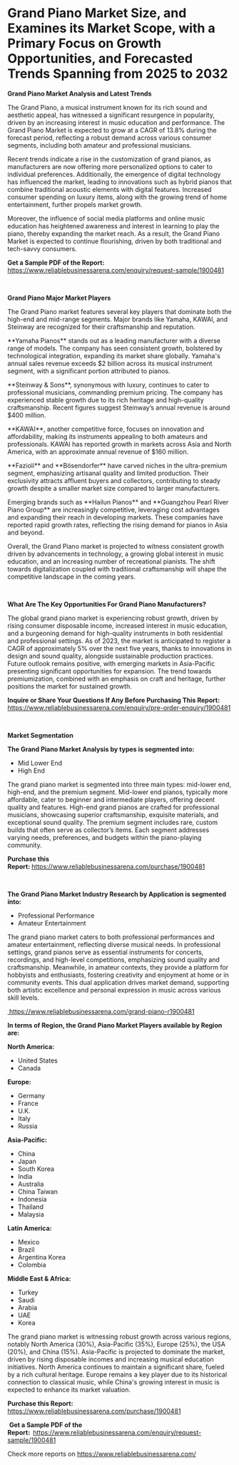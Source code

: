 <p><h1>Grand Piano Market Size, and Examines its Market Scope, with a Primary Focus on Growth Opportunities, and Forecasted Trends Spanning from 2025 to 2032</h1></p><p><strong>Grand Piano Market Analysis and Latest Trends</strong></p>
<p><p>The Grand Piano, a musical instrument known for its rich sound and aesthetic appeal, has witnessed a significant resurgence in popularity, driven by an increasing interest in music education and performance. The Grand Piano Market is expected to grow at a CAGR of 13.8% during the forecast period, reflecting a robust demand across various consumer segments, including both amateur and professional musicians.</p><p>Recent trends indicate a rise in the customization of grand pianos, as manufacturers are now offering more personalized options to cater to individual preferences. Additionally, the emergence of digital technology has influenced the market, leading to innovations such as hybrid pianos that combine traditional acoustic elements with digital features. Increased consumer spending on luxury items, along with the growing trend of home entertainment, further propels market growth. </p><p>Moreover, the influence of social media platforms and online music education has heightened awareness and interest in learning to play the piano, thereby expanding the market reach. As a result, the Grand Piano Market is expected to continue flourishing, driven by both traditional and tech-savvy consumers.</p></p>
<p><strong>Get a Sample PDF of the Report:&nbsp;</strong> <a href="https://www.reliablebusinessarena.com/enquiry/request-sample/1900481?utm_campaign=3569&utm_medium=2&utm_source=Github&utm_content=ia&utm_term=05042025&utm_id=grand-piano">https://www.reliablebusinessarena.com/enquiry/request-sample/1900481</a></p>
<p>&nbsp;</p>
<p><strong>Grand Piano Major Market Players</strong></p>
<p><p>The Grand Piano market features several key players that dominate both the high-end and mid-range segments. Major brands like Yamaha, KAWAI, and Steinway are recognized for their craftsmanship and reputation.</p><p>**Yamaha Pianos** stands out as a leading manufacturer with a diverse range of models. The company has seen consistent growth, bolstered by technological integration, expanding its market share globally. Yamaha's annual sales revenue exceeds $2 billion across its musical instrument segment, with a significant portion attributed to pianos.</p><p>**Steinway & Sons**, synonymous with luxury, continues to cater to professional musicians, commanding premium pricing. The company has experienced stable growth due to its rich heritage and high-quality craftsmanship. Recent figures suggest Steinway’s annual revenue is around $400 million.</p><p>**KAWAI**, another competitive force, focuses on innovation and affordability, making its instruments appealing to both amateurs and professionals. KAWAI has reported growth in markets across Asia and North America, with an approximate annual revenue of $160 million.</p><p>**Fazioli** and **Bösendorfer** have carved niches in the ultra-premium segment, emphasizing artisanal quality and limited production. Their exclusivity attracts affluent buyers and collectors, contributing to steady growth despite a smaller market size compared to larger manufacturers.</p><p>Emerging brands such as **Hailun Pianos** and **Guangzhou Pearl River Piano Group** are increasingly competitive, leveraging cost advantages and expanding their reach in developing markets. These companies have reported rapid growth rates, reflecting the rising demand for pianos in Asia and beyond.</p><p>Overall, the Grand Piano market is projected to witness consistent growth driven by advancements in technology, a growing global interest in music education, and an increasing number of recreational pianists. The shift towards digitalization coupled with traditional craftsmanship will shape the competitive landscape in the coming years.</p></p>
<p>&nbsp;</p>
<p><strong>What Are The Key Opportunities For Grand Piano Manufacturers?</strong></p>
<p><p>The global grand piano market is experiencing robust growth, driven by rising consumer disposable income, increased interest in music education, and a burgeoning demand for high-quality instruments in both residential and professional settings. As of 2023, the market is anticipated to register a CAGR of approximately 5% over the next five years, thanks to innovations in design and sound quality, alongside sustainable production practices. Future outlook remains positive, with emerging markets in Asia-Pacific presenting significant opportunities for expansion. The trend towards premiumization, combined with an emphasis on craft and heritage, further positions the market for sustained growth.</p></p>
<p><strong>Inquire or Share Your Questions If Any Before Purchasing This Report:</strong> <a href="https://www.reliablebusinessarena.com/enquiry/pre-order-enquiry/1900481?utm_campaign=3569&utm_medium=2&utm_source=Github&utm_content=ia&utm_term=05042025&utm_id=grand-piano">https://www.reliablebusinessarena.com/enquiry/pre-order-enquiry/1900481</a></p>
<p>&nbsp;</p>
<p><strong>Market Segmentation</strong></p>
<p><strong>The Grand Piano Market Analysis by types is segmented into:</strong></p>
<p><ul><li>Mid Lower End</li><li>High End</li></ul></p>
<p><p>The grand piano market is segmented into three main types: mid-lower end, high-end, and the premium segment. Mid-lower end pianos, typically more affordable, cater to beginner and intermediate players, offering decent quality and features. High-end grand pianos are crafted for professional musicians, showcasing superior craftsmanship, exquisite materials, and exceptional sound quality. The premium segment includes rare, custom builds that often serve as collector’s items. Each segment addresses varying needs, preferences, and budgets within the piano-playing community.</p></p>
<p><strong>Purchase this Report:&nbsp;</strong><a href="https://www.reliablebusinessarena.com/purchase/1900481?utm_campaign=3569&utm_medium=2&utm_source=Github&utm_content=ia&utm_term=05042025&utm_id=grand-piano">https://www.reliablebusinessarena.com/purchase/1900481</a></p>
<p>&nbsp;</p>
<p><strong>The Grand Piano Market Industry Research by Application is segmented into:</strong></p>
<p><ul><li>Professional Performance</li><li>Amateur Entertainment</li></ul></p>
<p><p>The grand piano market caters to both professional performances and amateur entertainment, reflecting diverse musical needs. In professional settings, grand pianos serve as essential instruments for concerts, recordings, and high-level competitions, emphasizing sound quality and craftsmanship. Meanwhile, in amateur contexts, they provide a platform for hobbyists and enthusiasts, fostering creativity and enjoyment at home or in community events. This dual application drives market demand, supporting both artistic excellence and personal expression in music across various skill levels.</p></p>
<p><a href="https://www.reliablebusinessarena.com/grand-piano-r1900481?utm_campaign=3569&utm_medium=2&utm_source=Github&utm_content=ia&utm_term=05042025&utm_id=grand-piano">&nbsp;https://www.reliablebusinessarena.com/grand-piano-r1900481</a></p>
<p><strong>In terms of Region, the Grand Piano Market Players available by Region are:</strong></p>
<p>
    <p> <strong> North America: </strong>
        <ul>
            <li>United States</li>
            <li>Canada</li>
        </ul>
        </p> 
    <p> <strong> Europe: </strong>
        <ul>
            <li>Germany</li>
            <li>France</li>
            <li>U.K.</li>
            <li>Italy</li>
            <li>Russia</li>
        </ul>
        </p> 
    <p> <strong> Asia-Pacific: </strong>
        <ul>
            <li>China</li>
            <li>Japan</li>
            <li>South Korea</li>
            <li>India</li>
            <li>Australia</li>
            <li>China Taiwan</li>
            <li>Indonesia</li>
            <li>Thailand</li>
            <li>Malaysia</li>
        </ul>
        </p> 
    <p> <strong> Latin America: </strong>
        <ul>
            <li>Mexico</li>
            <li>Brazil</li>
            <li>Argentina Korea</li>
            <li>Colombia</li>
        </ul>
        </p> 
    <p> <strong> Middle East & Africa: </strong>
        <ul>
            <li>Turkey</li>
            <li>Saudi</li>
            <li>Arabia</li>
            <li>UAE</li>
            <li>Korea</li>
        </ul>
    </p>
    </p>
<p><p>The grand piano market is witnessing robust growth across various regions, notably North America (30%), Asia-Pacific (35%), Europe (25%), the USA (20%), and China (15%). Asia-Pacific is projected to dominate the market, driven by rising disposable incomes and increasing musical education initiatives. North America continues to maintain a significant share, fueled by a rich cultural heritage. Europe remains a key player due to its historical connection to classical music, while China's growing interest in music is expected to enhance its market valuation.</p></p>
<p><strong>Purchase this Report: </strong><a href="https://www.reliablebusinessarena.com/purchase/1900481?utm_campaign=3569&utm_medium=2&utm_source=Github&utm_content=ia&utm_term=05042025&utm_id=grand-piano">https://www.reliablebusinessarena.com/purchase/1900481</a></p>
<p>&nbsp;<strong>Get a Sample PDF of the Report:&nbsp;&nbsp;</strong><a href="https://www.reliablebusinessarena.com/enquiry/request-sample/1900481?utm_campaign=3569&utm_medium=2&utm_source=Github&utm_content=ia&utm_term=05042025&utm_id=grand-piano">https://www.reliablebusinessarena.com/enquiry/request-sample/1900481</a></p>
<p><strong></strong></p>
<p>Check more reports on <a href="https://www.reliablebusinessarena.com/?utm_campaign=3569&utm_medium=2&utm_source=Github&utm_content=ia&utm_term=05042025&utm_id=grand-piano">https://www.reliablebusinessarena.com/</a></p>